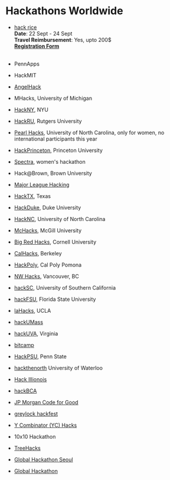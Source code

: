 # Hackathons Worldwide
* [hack rice](http://hack.rice.edu/)<br>
**Date**: 22 Sept - 24 Sept<br>
**Travel Reimbursement**: Yes, upto 200$ <br>
[**Registration Form**](https://hackrice.typeform.com/to/X4d286)<br><br>

* PennApps
* HackMIT
* [AngelHack](http://angelhack.com/)
* MHacks, University of Michigan
* [HackNY](http://hackny.org), NYU
* [HackRU](http://hackru.org), Rutgers University
* [Pearl Hacks](http://www.pearlhacks.com), University of North Carolina, only for women, no international participants this year
* [HackPrinceton](https://hackprinceton.com/), Princeton University
* [Spectra](http://sospectra.com), women's hackathon
* Hack@Brown, Brown University
* [Major League Hacking](https://mlh.io/)
* [HackTX](https://hacktx.com/), Texas
* [HackDuke](https://www.hackduke.org/), Duke University
* [HackNC](https://hacknc.com), University of North Carolina
* [McHacks](http://mchacks.io/), McGill University
* [Big Red Hacks](https://bigredhacks.com/), Cornell University
* [CalHacks](https://calhacks.io/), Berkeley
* [HackPoly](http://www.hackpoly.com/), Cal Poly Pomona
* [NW Hacks](https://www.nwhacks.io/), Vancouver, BC
* [hackSC](http://hacksc.com/), University of Southern California
* [hackFSU](https://hackfsu.com/), Florida State University
* [laHacks](https://lahacks.com/), UCLA
* [hackUMass](http://hackumass.com/#)
* [hackUVA](http://hackuva.io/), Virginia
* [bitcamp](http://bitca.mp/)
* [HackPSU](https://hackpsu.org/), Penn State
* [hackthenorth](http://hackthenorth.com/) University of Waterloo
* [Hack Illionois](https://hackillinois.org/)
* [hackBCA](http://hackbca.com)
* [JP Morgan Code for Good](http://bit.ly/1ADCdW0)
* [greylock hackfest](http://greylocku.com/hackfest/)
* [Y Combinator (YC) Hacks](http://bit.ly/1cT0wLq)
* 10x10 Hackathon
* [TreeHacks](https://www.treehacks.com/)
* [Global Hackathon Seoul](https://seoul.globalhackathon.io/)
* [Global Hackathon](http://ai.hackathon.com/)

